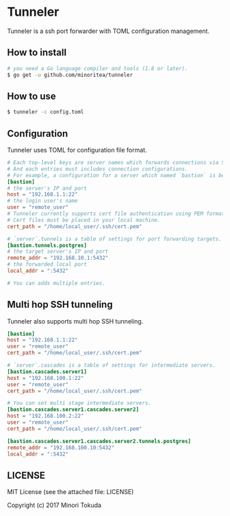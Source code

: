 # Tunneler
Tunneler is a ssh port forwarder with TOML configuration management.

## How to install
```bash
# you need a Go language compiler and tools (1.8 or later).
$ go get -u github.com/minoritea/tunneler
```

## How to use
```bash
$ tunneler -c config.toml
```

## Configuration
Tunneler uses TOML for configuration file format.

```toml
# Each top-level keys are server names which forwards connections via SSH.
# And each entries must includes connection configurations.
# For example, a configuration for a server which named `bastion` is below.
[bastion]
# the server's IP and port
host = "192.168.1.1:22"
# the login user's name
user = "remote_user" 
# Tunneler currently supports cert file authentication using PEM format.
# Cert files must be placed in your local machine.
cert_path = "/home/local_user/.ssh/cert.pem"

# `server`.tunnels is a table of settings for port forwarding targets.
[bastion.tunnels.postgres]
# the target server's IP and port
remote_addr = "192.168.10.1:5432"
# the forwarded local port
local_addr = ":5432"

# You can adds multiple entries.
```

## Multi hop SSH tunneling
Tunneler also supports multi hop SSH tunneling.

```toml
[bastion]
host = "192.168.1.1:22"
user = "remote_user" 
cert_path = "/home/local_user/.ssh/cert.pem"

# `server`.cascades is a table of settings for intermediate servers.
[bastion.cascades.server1]
host = "192.168.100.1:22"
user = "remote_user" 
cert_path = "/home/local_user/.ssh/cert.pem"

# You can set multi stage intermediate servers.
[bastion.cascades.server1.cascades.server2]
host = "192.168.100.2:22"
user = "remote_user" 
cert_path = "/home/local_user/.ssh/cert.pem"

[bastion.cascades.server1.cascades.server2.tunnels.postgres]
remote_addr = "192.168.100.10:5432"
local_addr = ":5432"
```

## LICENSE
MIT License (see the attached file: LICENSE)

Copyright (c) 2017 Minori Tokuda
